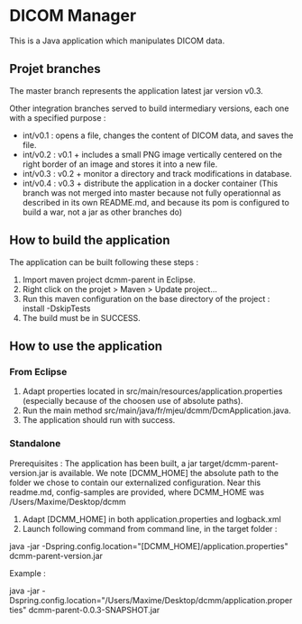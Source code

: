 # DICOM Manager

This is a Java application which manipulates DICOM data.

## Projet branches

The master branch represents the application latest jar version v0.3. 

Other integration branches served to build intermediary versions, each one with a specified purpose :
* int/v0.1 : opens a file, changes the content of DICOM data, and saves the file.
* int/v0.2 : v0.1 + includes a small PNG image vertically centered on the right border of an image and stores it into a new file.
* int/v0.3 : v0.2 + monitor a directory and track modifications in database.
* int/v0.4 : v0.3 + distribute the application in a docker container (This branch was not merged into master because not fully operationnal as described in its own README.md, and because its pom is configured to build a war, not a jar as other branches do)

## How to build the application

The application can be built following these steps :
1. Import maven project dcmm-parent in Eclipse.
2. Right click on the projet > Maven > Update project...
3. Run this maven configuration on the base directory of the project : install -DskipTests
4. The build must be in SUCCESS.

## How to use the application

### From Eclipse

1. Adapt properties located in src/main/resources/application.properties (especially because of the choosen use of absolute paths).
2. Run the main method src/main/java/fr/mjeu/dcmm/DcmApplication.java.
3. The application should run with success.

### Standalone

Prerequisites : The application has been built, a jar target/dcmm-parent-version.jar is available.
We note [DCMM_HOME] the absolute path to the folder we chose to contain our externalized configuration.
Near this readme.md, config-samples are provided, where DCMM_HOME was /Users/Maxime/Desktop/dcmm

1. Adapt [DCMM_HOME] in both application.properties and logback.xml
2. Launch following command from command line, in the target folder :

java -jar -Dspring.config.location="[DCMM_HOME]/application.properties" dcmm-parent-version.jar

Example :

java -jar -Dspring.config.location="/Users/Maxime/Desktop/dcmm/application.properties" dcmm-parent-0.0.3-SNAPSHOT.jar
